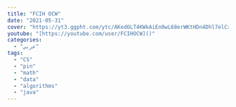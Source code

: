 ```yaml
---
title: "FCIH OCW"
date: "2021-05-31"
cover: "https://yt3.ggpht.com/ytc/AKedOLT4KWkAiEn0wL68erWKtHDn4Dhl7elCxHjT3IP5=s88-c-k-c0x00ffffff-no-rj"
youtube: "[https://youtube.com/user/FCIHOCW]()"
categories:
  - "عربي"
tags:
  - "CS"
  - "pin"
  - "math"
  - "data"
  - "algorithms"
  - "java"
---
```



